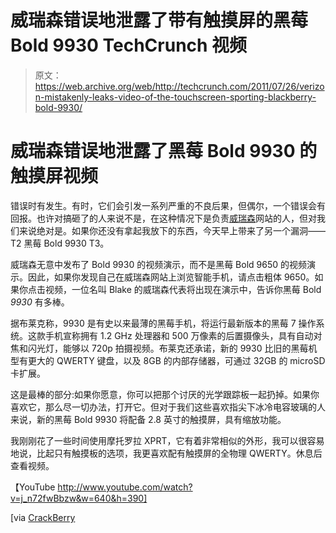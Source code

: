# 威瑞森错误地泄露了带有触摸屏的黑莓 Bold 9930 TechCrunch 视频

> 原文：<https://web.archive.org/web/http://techcrunch.com/2011/07/26/verizon-mistakenly-leaks-video-of-the-touchscreen-sporting-blackberry-bold-9930/>

# 威瑞森错误地泄露了黑莓 Bold 9930 的触摸屏视频

错误时有发生。有时，它们会引发一系列严重的不良后果，但偶尔，一个错误会有回报。也许对搞砸了的人来说不是，在这种情况下是负责[威瑞森](https://web.archive.org/web/20230203110433/https://techcrunch.com/tag/verizon)网站的人，但对我们来说绝对是。如果你还没有拿起我放下的东西，今天早上带来了另一个漏洞——T2 黑莓 Bold 9930 T3。

威瑞森无意中发布了 Bold 9930 的视频演示，而不是黑莓 Bold 9650 的视频演示。因此，如果你发现自己在威瑞森网站上浏览智能手机，请点击粗体 9650。如果你点击视频，一位名叫 Blake 的威瑞森代表将出现在演示中，告诉你黑莓 Bold *9930* 有多棒。

据布莱克称，9930 是有史以来最薄的黑莓手机，将运行最新版本的黑莓 7 操作系统。这款手机宣称拥有 1.2 GHz 处理器和 500 万像素的后置摄像头，具有自动对焦和闪光灯，能够以 720p 拍摄视频。布莱克还承诺，新的 9930 比旧的黑莓机型有更大的 QWERTY 键盘，以及 8GB 的内部存储器，可通过 32GB 的 microSD 卡扩展。

这是最棒的部分:如果你愿意，你可以把那个讨厌的光学跟踪板一起扔掉。如果你喜欢它，那么尽一切办法，打开它。但对于我们这些喜欢指尖下冰冷电容玻璃的人来说，新的黑莓 Bold 9930 将配备 2.8 英寸的触摸屏，具有缩放功能。

我刚刚花了一些时间使用摩托罗拉 XPRT，它有着非常相似的外形，我可以很容易地说，比起只有触摸板的选项，我更喜欢配有触摸屏的全物理 QWERTY。休息后查看视频。

【YouTube http://www.youtube.com/watch?v=j_n72fwBbzw&w=640&h=390]

[via [CrackBerry](https://web.archive.org/web/20230203110433/http://crackberry.com/blackberry-bold-9930-appears-verizon-website)
